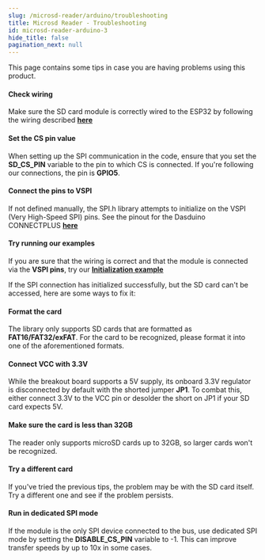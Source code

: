 ```yaml
---
slug: /microsd-reader/arduino/troubleshooting
title: Microsd Reader - Troubleshooting
id: microsd-reader-arduino-3
hide_title: false
pagination_next: null
---
```


This page contains some tips in case you are having problems using this product.

<ExpandableSection title="The SPI communication won't initialize!">

#### Check wiring
Make sure the SD card module is correctly wired to the ESP32 by following the wiring described [**here**](/microsd-reader/arduino/geting-started#connections)

#### Set the CS pin value
When setting up the SPI communication in the code, ensure that you set the **SD_CS_PIN** variable to the pin to which CS is connected. If you're following our connections, the pin is **GPIO5**.

#### Connect the pins to VSPI
If not defined manually, the SPI.h library attempts to initialize on the VSPI (Very High-Speed SPI) pins. See the pinout for the Dasduino CONNECTPLUS [**here**](https://soldered.com/productdata/2022/06/Dasduino-CONNECTPLUS.png)

#### Try running our examples
If you are sure that the wiring is correct and that the module is connected via the **VSPI pins**, try our [**Initialization example**](/microsd-reader/arduino/initializing-the-SD-Card/)

</ExpandableSection>

<ExpandableSection title="I can't access the SD card!">

If the SPI connection has initialized successfully, but the SD card can't be accessed, here are some ways to fix it:

#### Format the card
The library only supports SD cards that are formatted as **FAT16/FAT32/exFAT**. For the card to be recognized, please format it into one of the aforementioned formats.

#### Connect VCC with 3.3V
While the breakout board supports a 5V supply, its onboard 3.3V regulator is disconnected by default with the shorted jumper **JP1**. To combat this, either connect 3.3V to the VCC pin or desolder the short on JP1 if your SD card expects 5V.

#### Make sure the card is less than 32GB
The reader only supports microSD cards up to 32GB, so larger cards won't be recognized.

#### Try a different card
If you've tried the previous tips, the problem may be with the SD card itself. Try a different one and see if the problem persists.

</ExpandableSection>

<ExpandableSection title="Reading/Writing data is so slow!">

#### Run in dedicated SPI mode
If the module is the only SPI device connected to the bus, use dedicated SPI mode by setting the **DISABLE_CS_PIN** variable to -1. This can improve transfer speeds by up to 10x in some cases.

</ExpandableSection>